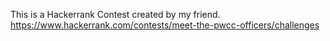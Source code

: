 This is a Hackerrank Contest created by my friend.
https://www.hackerrank.com/contests/meet-the-pwcc-officers/challenges
